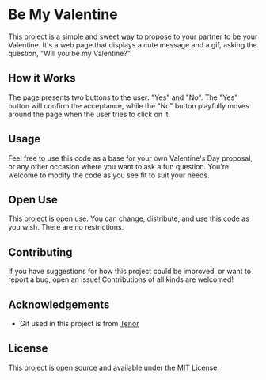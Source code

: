 # Be My Valentine

This project is a simple and sweet way to propose to your partner to be your Valentine. It's a web page that displays a cute message and a gif, asking the question, "Will you be my Valentine?".

## How it Works

The page presents two buttons to the user: "Yes" and "No". The "Yes" button will confirm the acceptance, while the "No" button playfully moves around the page when the user tries to click on it.

## Usage

Feel free to use this code as a base for your own Valentine's Day proposal, or any other occasion where you want to ask a fun question. You're welcome to modify the code as you see fit to suit your needs.

## Open Use

This project is open use. You can change, distribute, and use this code as you wish. There are no restrictions.

## Contributing

If you have suggestions for how this project could be improved, or want to report a bug, open an issue! Contributions of all kinds are welcomed!

## Acknowledgements

- Gif used in this project is from [Tenor](https://tenor.com)

## License

This project is open source and available under the [MIT License](LICENSE).
